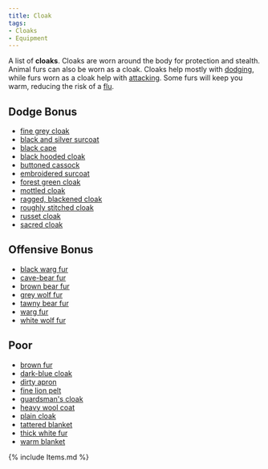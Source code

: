 ```yaml
---
title: Cloak
tags:
- Cloaks
- Equipment
---
```


A list of **cloaks**. Cloaks are worn around the body for protection and
stealth. Animal furs can also be worn as a cloak. Cloaks help mostly
with [dodging](dodge_bonus "wikilink"), while furs worn as a cloak help
with [attacking](offensive_bonus "wikilink"). Some furs will keep you
warm, reducing the risk of a [flu](disease "wikilink").

## Dodge Bonus

- [fine grey cloak](fine_grey_cloak "wikilink")
- [black and silver surcoat](black_and_silver_surcoat "wikilink")
- [black cape](black_cape "wikilink")
- [black hooded cloak](black_hooded_cloak "wikilink")
- [buttoned cassock](buttoned_cassock "wikilink")
- [embroidered surcoat](embroidered_surcoat "wikilink")
- [forest green cloak](forest_green_cloak "wikilink")
- [mottled cloak](mottled_cloak "wikilink")
- [ragged, blackened cloak](ragged,_blackened_cloak "wikilink")
- [roughly stitched cloak](roughly_stitched_cloak "wikilink")
- [russet cloak](russet_cloak "wikilink")
- [sacred cloak](sacred_cloak "wikilink")

## Offensive Bonus

- [black warg fur](black_warg_fur "wikilink")
- [cave-bear fur](cave-bear_fur "wikilink")
- [brown bear fur](brown_bear_fur "wikilink")
- [grey wolf fur](grey_wolf_fur "wikilink")
- [tawny bear fur](tawny_bear_fur "wikilink")
- [warg fur](warg_fur "wikilink")
- [white wolf fur](white_wolf_fur "wikilink")

## Poor

- [brown fur](brown_fur "wikilink")
- [dark-blue cloak](dark-blue_cloak "wikilink")
- [dirty apron](dirty_apron "wikilink")
- [fine lion pelt](fine_lion_pelt "wikilink")
- [guardsman's cloak](guardsman's_cloak "wikilink")
- [heavy wool coat](heavy_wool_coat "wikilink")
- [plain cloak](plain_cloak "wikilink")
- [tattered blanket](tattered_blanket "wikilink")
- [thick white fur](thick_white_fur "wikilink")
- [warm blanket](warm_blanket "wikilink")

{% include Items.md %}
